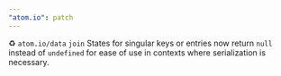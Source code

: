 ```yaml
---
"atom.io": patch
---
```


♻️ `atom.io/data` `join` States for singular keys or entries now return `null` instead of `undefined` for ease of use in contexts where serialization is necessary.